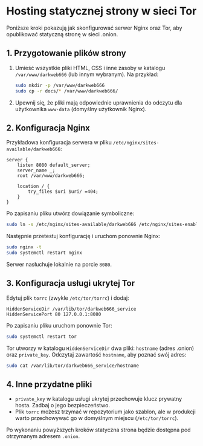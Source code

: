 # Hosting statycznej strony w sieci Tor

Poniższe kroki pokazują jak skonfigurować serwer Nginx oraz Tor, aby opublikować statyczną stronę w sieci .onion.

## 1. Przygotowanie plików strony

1. Umieść wszystkie pliki HTML, CSS i inne zasoby w katalogu `/var/www/darkweb666` (lub innym wybranym). Na przykład:
   ```bash
   sudo mkdir -p /var/www/darkweb666
   sudo cp -r docs/* /var/www/darkweb666/
   ```
2. Upewnij się, że pliki mają odpowiednie uprawnienia do odczytu dla użytkownika `www-data` (domyślny użytkownik Nginx).

## 2. Konfiguracja Nginx

Przykładowa konfiguracja serwera w pliku `/etc/nginx/sites-available/darkweb666`:

```nginx
server {
    listen 8080 default_server;
    server_name _;
    root /var/www/darkweb666;

    location / {
        try_files $uri $uri/ =404;
    }
}
```

Po zapisaniu pliku utwórz dowiązanie symboliczne:

```bash
sudo ln -s /etc/nginx/sites-available/darkweb666 /etc/nginx/sites-enabled/
```

Następnie przetestuj konfigurację i uruchom ponownie Nginx:

```bash
sudo nginx -t
sudo systemctl restart nginx
```

Serwer nasłuchuje lokalnie na porcie `8080`.

## 3. Konfiguracja usługi ukrytej Tor

Edytuj plik `torrc` (zwykle `/etc/tor/torrc`) i dodaj:

```torrc
HiddenServiceDir /var/lib/tor/darkweb666_service
HiddenServicePort 80 127.0.0.1:8080
```

Po zapisaniu pliku uruchom ponownie Tor:

```bash
sudo systemctl restart tor
```

Tor utworzy w katalogu `HiddenServiceDir` dwa pliki: `hostname` (adres .onion) oraz `private_key`. Odczytaj zawartość `hostname`, aby poznać swój adres:

```bash
sudo cat /var/lib/tor/darkweb666_service/hostname
```

## 4. Inne przydatne pliki

* `private_key` w katalogu usługi ukrytej przechowuje klucz prywatny hosta. Zadbaj o jego bezpieczeństwo.
* Plik `torrc` możesz trzymać w repozytorium jako szablon, ale w produkcji warto przechowywać go w domyślnym miejscu (`/etc/tor/torrc`).

Po wykonaniu powyższych kroków statyczna strona będzie dostępna pod otrzymanym adresem `.onion`.
